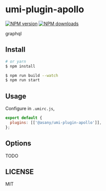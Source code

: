 # umi-plugin-apollo

[![NPM version](https://img.shields.io/npm/v/@asany/umi-plugin-apollo.svg?style=flat)](https://npmjs.org/package/@asany/umi-plugin-apollo) [![NPM downloads](http://img.shields.io/npm/dm/@asany/umi-plugin-apollo.svg?style=flat)](https://npmjs.org/package/@asany/umi-plugin-apollo)

graphql

## Install

```bash
# or yarn
$ npm install
```

```bash
$ npm run build --watch
$ npm run start
```

## Usage

Configure in `.umirc.js`,

```js
export default {
  plugins: [['@asany/umi-plugin-apollo']],
};
```

## Options

TODO

## LICENSE

MIT
